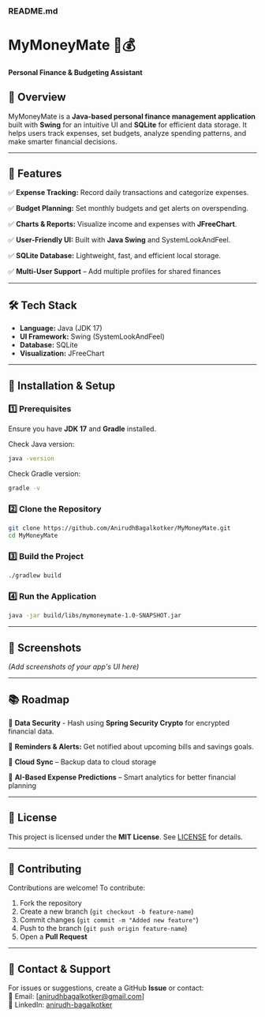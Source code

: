### **README.md**
# MyMoneyMate 🏦💰  
**Personal Finance & Budgeting Assistant**  

## **📌 Overview**
MyMoneyMate is a **Java-based personal finance management application** built with **Swing** for an intuitive UI and **SQLite** for efficient data storage. It helps users track expenses, set budgets, analyze spending patterns, and make smarter financial decisions.  

---

## **🚀 Features**
✅ **Expense Tracking:** Record daily transactions and categorize expenses.  

✅ **Budget Planning:** Set monthly budgets and get alerts on overspending.  

✅ **Charts & Reports:** Visualize income and expenses with **JFreeChart**.  

✅ **User-Friendly UI:** Built with **Java Swing** and SystemLookAndFeel.  

✅ **SQLite Database:** Lightweight, fast, and efficient local storage.  

✅ **Multi-User Support** – Add multiple profiles for shared finances  

---

## **🛠️ Tech Stack**
- **Language:** Java (JDK 17)  
- **UI Framework:** Swing (SystemLookAndFeel)  
- **Database:** SQLite  
- **Visualization:** JFreeChart  

---

## **🔧 Installation & Setup**

### **1️⃣ Prerequisites**
Ensure you have **JDK 17** and **Gradle** installed.  

Check Java version:  
```sh
java -version
```
Check Gradle version:  
```sh
gradle -v
```

### **2️⃣ Clone the Repository**
```sh
git clone https://github.com/AnirudhBagalkotker/MyMoneyMate.git
cd MyMoneyMate
```

### **3️⃣ Build the Project**
```sh
./gradlew build
```

### **4️⃣ Run the Application**
```sh
java -jar build/libs/mymoneymate-1.0-SNAPSHOT.jar
```

---

## **📸 Screenshots**
*(Add screenshots of your app's UI here)*  

---

## **📚 Roadmap**
🔹 **Data Security** - Hash using **Spring Security Crypto** for encrypted financial data. 

🔹 **Reminders & Alerts:** Get notified about upcoming bills and savings goals. 

🔹 **Cloud Sync** – Backup data to cloud storage  

🔹 **AI-Based Expense Predictions** – Smart analytics for better financial planning  

---

## **📜 License**
This project is licensed under the **MIT License**. See [LICENSE](LICENSE) for details.

---

## **🙌 Contributing**
Contributions are welcome! To contribute:  
1. Fork the repository  
2. Create a new branch (`git checkout -b feature-name`)  
3. Commit changes (`git commit -m "Added new feature"`)  
4. Push to the branch (`git push origin feature-name`)  
5. Open a **Pull Request**  

---

## **📩 Contact & Support**
For issues or suggestions, create a GitHub **Issue** or contact:  
📧 Email: [anirudhbagalkotker@gmail.com]  
🔗 LinkedIn: [anirudh-bagalkotker](https://www.linkedin.com/in/anirudh-bagalkotker)  

